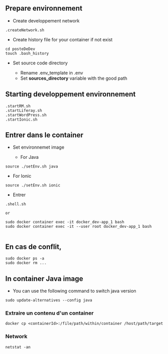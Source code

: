 
## Prepare environnement 

- Create developpement network

```
.createNetwork.sh
```

- Create history file for your container if not exist

```
cd posteDeDev
touch .bash_history
```

- Set source code directory

  + Rename .env_template in .env
  + Set **sources_directory** variable with the good path

## Starting developpement environnement

```
.startRM.sh
.startLiferay.sh
.startWordPress.sh
.startIonic.sh
```

## Entrer dans le container


- Set environnemet image

  + For Java
```
source ./setEnv.sh java
```

  + For Ionic
```
source ./setEnv.sh ionic
```

- Entrer 

```
.shell.sh

or 

sudo docker container exec -it docker_dev-app_1 bash
sudo docker container exec -it --user root docker_dev-app_1 bash


```








## En cas de conflit,

```
sudo docker ps -a
sudo docker rm ...
```

## In container Java image
- You can use the following command to switch java version
```
sudo update-alternatives --config java
```


### Extraire un contenu d'un container
```
docker cp <containerId>:/file/path/within/container /host/path/target
```


### Network
```
netstat -an
```

